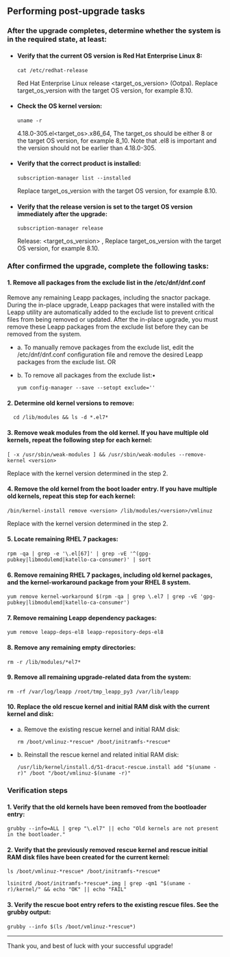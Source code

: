 ## Performing post-upgrade tasks

### After the upgrade completes, determine whether the system is in the required state, at least:
- #### Verify that the current OS version is Red Hat Enterprise Linux 8:

      cat /etc/redhat-release
    Red Hat Enterprise Linux release <target_os_version> (Ootpa). 
    Replace target_os_version with the target OS version, for example 8.10.

- #### Check the OS kernel version:

      uname -r
    4.18.0-305.el<target_os>.x86_64, 
    The target_os should be either 8 or the target OS version, for example 8_10. Note that .el8 is important and the version should not be earlier than 4.18.0-305.

- #### Verify that the correct product is installed:

      subscription-manager list --installed
    Replace target_os_version with the target OS version, for example 8.10.

- #### Verify that the release version is set to the target OS version immediately after the upgrade:

      subscription-manager release
    Release: <target_os_version> , 
    Replace target_os_version with the target OS version, for example 8.10.


### After confirmed the upgrade, complete the following tasks:
#### 1. Remove all packages from the exclude list in the /etc/dnf/dnf.conf
  Remove any remaining Leapp packages, including the snactor package. During the in-place upgrade, Leapp packages that were installed with the Leapp utility are automatically added to the exclude list to prevent critical files from being removed or updated. After the in-place upgrade, you must remove these Leapp packages from the exclude list before they can be removed from the system.
  - a. To manually remove packages from the exclude list, edit the /etc/dnf/dnf.conf configuration file and remove the desired Leapp packages from the exclude list.
    OR
  - b. To remove all packages from the exclude list:•

        yum config-manager --save --setopt exclude=''

#### 2. Determine old kernel versions to remove:

      cd /lib/modules && ls -d *.el7*

#### 3. Remove weak modules from the old kernel. If you have multiple old kernels, repeat the following step for each kernel:

    [ -x /usr/sbin/weak-modules ] && /usr/sbin/weak-modules --remove-kernel <version>
  Replace <version> with the kernel version determined in the step 2.

#### 4. Remove the old kernel from the boot loader entry. If you have multiple old kernels, repeat this step for each kernel:

    /bin/kernel-install remove <version> /lib/modules/<version>/vmlinuz
  Replace <version> with the kernel version determined in the step 2.

#### 5. Locate remaining RHEL 7 packages:

    rpm -qa | grep -e '\.el[67]' | grep -vE '^(gpg-pubkey|libmodulemd|katello-ca-consumer)' | sort

#### 6. Remove remaining RHEL 7 packages, including old kernel packages, and the kernel-workaround package from your RHEL 8 system. 
  
    yum remove kernel-workaround $(rpm -qa | grep \.el7 | grep -vE 'gpg-pubkey|libmodulemd|katello-ca-consumer')

#### 7. Remove remaining Leapp dependency packages:

    yum remove leapp-deps-el8 leapp-repository-deps-el8

#### 8. Remove any remaining empty directories:

    rm -r /lib/modules/*el7*

#### 9. Remove all remaining upgrade-related data from the system:

    rm -rf /var/log/leapp /root/tmp_leapp_py3 /var/lib/leapp

#### 10. Replace the old rescue kernel and initial RAM disk with the current kernel and disk:
  - a. Remove the existing rescue kernel and initial RAM disk:

        rm /boot/vmlinuz-*rescue* /boot/initramfs-*rescue*

  - b. Reinstall the rescue kernel and related initial RAM disk:

        /usr/lib/kernel/install.d/51-dracut-rescue.install add "$(uname -r)" /boot "/boot/vmlinuz-$(uname -r)"

### Verification steps

#### 1. Verify that the old kernels have been removed from the bootloader entry:

    grubby --info=ALL | grep "\.el7" || echo "Old kernels are not present in the bootloader."

#### 2. Verify that the previously removed rescue kernel and rescue initial RAM disk files have been created for the current kernel:

    ls /boot/vmlinuz-*rescue* /boot/initramfs-*rescue* 

    lsinitrd /boot/initramfs-*rescue*.img | grep -qm1 "$(uname -r)/kernel/" && echo "OK" || echo "FAIL"
#### 3. Verify the rescue boot entry refers to the existing rescue files. See the grubby output:

    grubby --info $(ls /boot/vmlinuz-*rescue*)

--------------------------------

Thank you, and best of luck with your successful upgrade!
